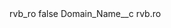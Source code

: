 <?xml version="1.0" encoding="UTF-8"?>
<CustomMetadata xmlns="http://soap.sforce.com/2006/04/metadata" xmlns:xsi="http://www.w3.org/2001/XMLSchema-instance" xmlns:xsd="http://www.w3.org/2001/XMLSchema">
    <label>rvb_ro</label>
    <protected>false</protected>
    <values>
        <field>Domain_Name__c</field>
        <value xsi:type="xsd:string">rvb.ro</value>
    </values>
</CustomMetadata>
